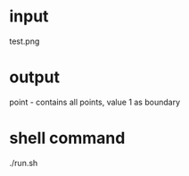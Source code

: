 input
==================
  test.png

output
==================
  point - contains all points, value 1 as boundary

shell command
==================
  ./run.sh
